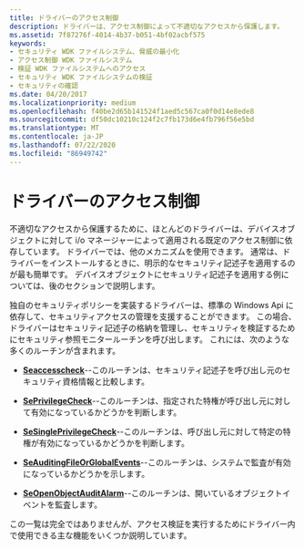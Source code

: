 ```yaml
---
title: ドライバーのアクセス制御
description: ドライバーは、アクセス制御によって不適切なアクセスから保護します。
ms.assetid: 7f87276f-4014-4b37-b051-4bf02acbf575
keywords:
- セキュリティ WDK ファイルシステム、脅威の最小化
- アクセス制御 WDK ファイルシステム
- 検証 WDK ファイルシステムへのアクセス
- セキュリティ WDK ファイルシステムの検証
- セキュリティの確認
ms.date: 04/20/2017
ms.localizationpriority: medium
ms.openlocfilehash: f40be2d65b141524f1aed5c567ca0f0d14e8ede8
ms.sourcegitcommit: df50dc10210c124f2c7fb173d6e4fb796f56e5bd
ms.translationtype: MT
ms.contentlocale: ja-JP
ms.lasthandoff: 07/22/2020
ms.locfileid: "86949742"
---
```

# <a name="access-control-in-a-driver"></a>ドライバーのアクセス制御

不適切なアクセスから保護するために、ほとんどのドライバーは、デバイスオブジェクトに対して i/o マネージャーによって適用される既定のアクセス制御に依存しています。 ドライバーでは、他のメカニズムを使用できます。 通常は、ドライバーをインストールするときに、明示的なセキュリティ記述子を適用するのが最も簡単です。 デバイスオブジェクトにセキュリティ記述子を適用する例については、後のセクションで説明します。

独自のセキュリティポリシーを実装するドライバーは、標準の Windows Api に依存して、セキュリティアクセスの管理を支援することができます。 この場合、ドライバーはセキュリティ記述子の格納を管理し、セキュリティを検証するためにセキュリティ参照モニタールーチンを呼び出します。 これには、次のような多くのルーチンが含まれます。

- [**Seaccesscheck**](https://docs.microsoft.com/windows-hardware/drivers/ddi/wdm/nf-wdm-seaccesscheck)--このルーチンは、セキュリティ記述子を呼び出し元のセキュリティ資格情報と比較します。

- [**SePrivilegeCheck**](https://docs.microsoft.com/windows-hardware/drivers/ddi/ntifs/nf-ntifs-seprivilegecheck)--このルーチンは、指定された特権が呼び出し元に対して有効になっているかどうかを判断します。

- [**SeSinglePrivilegeCheck**](https://docs.microsoft.com/windows-hardware/drivers/ddi/ntddk/nf-ntddk-sesingleprivilegecheck)--このルーチンは、呼び出し元に対して特定の特権が有効になっているかどうかを判断します。

- [**SeAuditingFileOrGlobalEvents**](https://docs.microsoft.com/windows-hardware/drivers/ddi/ntifs/nf-ntifs-seauditingfileorglobalevents)--このルーチンは、システムで監査が有効になっているかどうかを示します。

- [**SeOpenObjectAuditAlarm**](https://docs.microsoft.com/windows-hardware/drivers/ddi/ntifs/nf-ntifs-seopenobjectauditalarm)--このルーチンは、開いているオブジェクトイベントを監査します。

この一覧は完全ではありませんが、アクセス検証を実行するためにドライバー内で使用できる主な機能をいくつか説明しています。
